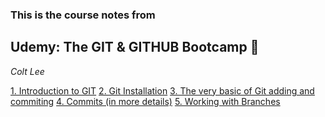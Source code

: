 ### This is the course notes from 
## Udemy: The GIT & GITHUB Bootcamp 🙇
*Colt Lee*

[1. Introduction to GIT](https://github.com/premtshering/Notes/blob/main/GIT%20%26%20GITHUB/1.%20Introduction%20to%20GIT.md)
[2. Git Installation](https://github.com/premtshering/Notes/blob/main/GIT%20%26%20GITHUB/2.%20Git%20Installation.md)
[3. The very basic of Git adding and commiting](https://github.com/premtshering/Notes/blob/main/GIT%20%26%20GITHUB/3.%20The%20very%20basic%20of%20Git%20adding%20and%20commiting.md)
[4. Commits (in more details)](https://github.com/premtshering/Notes/blob/main/GIT%20%26%20GITHUB/4.%20Commits%20(in%20more%20details).md)
[5. Working with Branches](https://github.com/premtshering/Notes/blob/main/GIT%20%26%20GITHUB/5.%20Working%20with%20Branches.md)
